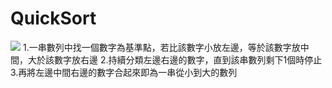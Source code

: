 # QuickSort
![](https://www.geeksforgeeks.org/wp-content/uploads/gq/2014/01/QuickSort2.png)
1.一串數列中找一個數字為基準點，若比該數字小放左邊，等於該數字放中間，大於該數字放右邊
2.持續分類左邊右邊的數字，直到該串數列剩下1個時停止
3.再將左邊中間右邊的數字合起來即為一串從小到大的數列
